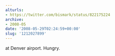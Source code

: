 ```yaml
---
alturls:
- https://twitter.com/bismark/status/822175224
archive:
- 2008-05
date: '2008-05-29T02:24:59+00:00'
slug: '1212027899'
---
```


at Denver airport. Hungry.

